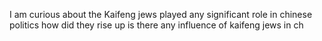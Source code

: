 I am curious about the Kaifeng jews played any significant role in chinese politics how did they rise up is there any influence of kaifeng jews in ch